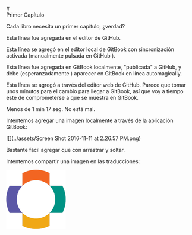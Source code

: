 \#  
Primer Capítulo

Cada libro necesita un primer capítulo, ¿verdad?

Esta línea fue agregada en el editor de GitHub.

Esta línea se agregó en el editor local de GitBook con sincronización activada  \(manualmente pulsada en GitHub \).

Esta línea fue agregada en GitBook localmente, "publicada" a GitHub, y debe  \(esperanzadamente \) aparecer en GitBook en línea automagically.

Esta línea se agregó a través del editor web de GitHub. Parece que tomar unos minutos para el cambio para llegar a GitBook, así que voy a tiempo este de comprometerse a que se muestra en GitBook.

Menos de 1 min 17 seg. No está mal.

Intentemos agregar una imagen localmente a través de la aplicación GitBook:

![](../assets/Screen Shot 2016-11-11 at 2.26.57 PM.png)

Bastante fácil agregar que con arrastrar y soltar.

Intentemos compartir una imagen en las traducciones:

![](/assets/OpenMRS-cross.png)

